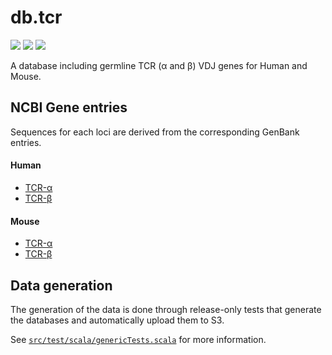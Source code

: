 # db.tcr

<!-- [![](https://travis-ci.org/ohnosequences/db.tcr.svg?branch=master)](https://travis-ci.org/ohnosequences/db.tcr) -->
<!-- [![](https://img.shields.io/codacy/???.svg)](https://www.codacy.com/app/era7/db.tcr) -->
[![](http://github-release-version.herokuapp.com/github/ohnosequences/db.tcr/release.svg)](https://github.com/ohnosequences/db.tcr/releases/latest)
[![](https://img.shields.io/badge/license-AGPLv3-blue.svg)](https://tldrlegal.com/license/gnu-affero-general-public-license-v3-%28agpl-3.0%29)
[![](https://img.shields.io/badge/contact-gitter_chat-dd1054.svg)](https://gitter.im/ohnosequences/db.tcr)

A database including germline TCR (α and β) VDJ genes for Human and Mouse.


## NCBI Gene entries

Sequences for each loci are derived from the corresponding GenBank entries.

#### Human

- [TCR-α][TCRA-human-locus]
- [TCR-β][TCRB-human-locus]

#### Mouse

- [TCR-α][TCRA-mouse-locus]
- [TCR-β][TCRB-mouse-locus]

## Data generation

The generation of the data is done through release-only tests that generate the databases and automatically upload them to S3.

See [`src/test/scala/genericTests.scala`](src/test/scala/genericTests.scala) for more information.

<!-- refs -->
[TCRA-human-locus]: https://www.ncbi.nlm.nih.gov/gene/6955
[TCRA-gene-family]: http://www.genenames.org/cgi-bin/genefamilies/set/371

[TCRB-human-locus]: https://www.ncbi.nlm.nih.gov/gene/6957
[TCRB-gene-family]: http://www.genenames.org/cgi-bin/genefamilies/set/372

[TCRA-mouse-locus]: https://www.ncbi.nlm.nih.gov/gene/21473
[TCRB-mouse-locus]: https://www.ncbi.nlm.nih.gov/gene/21577
